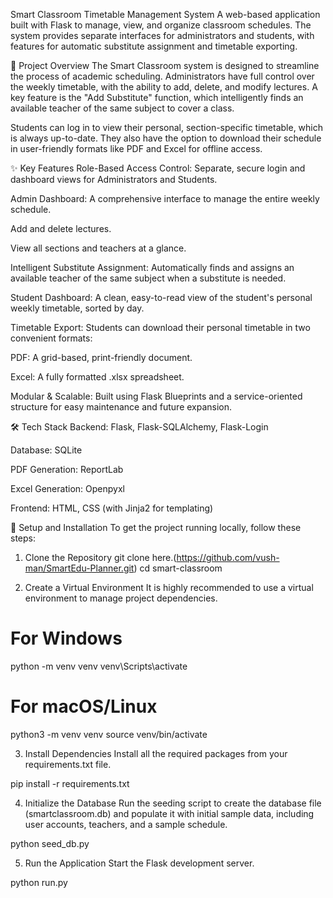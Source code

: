 Smart Classroom Timetable Management System
A web-based application built with Flask to manage, view, and organize classroom schedules. The system provides separate interfaces for administrators and students, with features for automatic substitute assignment and timetable exporting.

📜 Project Overview
The Smart Classroom system is designed to streamline the process of academic scheduling. Administrators have full control over the weekly timetable, with the ability to add, delete, and modify lectures. A key feature is the "Add Substitute" function, which intelligently finds an available teacher of the same subject to cover a class.

Students can log in to view their personal, section-specific timetable, which is always up-to-date. They also have the option to download their schedule in user-friendly formats like PDF and Excel for offline access.

✨ Key Features
Role-Based Access Control: Separate, secure login and dashboard views for Administrators and Students.

Admin Dashboard: A comprehensive interface to manage the entire weekly schedule.

Add and delete lectures.

View all sections and teachers at a glance.

Intelligent Substitute Assignment: Automatically finds and assigns an available teacher of the same subject when a substitute is needed.

Student Dashboard: A clean, easy-to-read view of the student's personal weekly timetable, sorted by day.

Timetable Export: Students can download their personal timetable in two convenient formats:

PDF: A grid-based, print-friendly document.

Excel: A fully formatted .xlsx spreadsheet.

Modular & Scalable: Built using Flask Blueprints and a service-oriented structure for easy maintenance and future expansion.

🛠️ Tech Stack
Backend: Flask, Flask-SQLAlchemy, Flask-Login

Database: SQLite

PDF Generation: ReportLab

Excel Generation: Openpyxl

Frontend: HTML, CSS (with Jinja2 for templating)

🚀 Setup and Installation
To get the project running locally, follow these steps:

1. Clone the Repository
git clone here.(https://github.com/vush-man/SmartEdu-Planner.git)
cd smart-classroom

2. Create a Virtual Environment
It is highly recommended to use a virtual environment to manage project dependencies.

# For Windows
python -m venv venv
venv\Scripts\activate

# For macOS/Linux
python3 -m venv venv
source venv/bin/activate

3. Install Dependencies
Install all the required packages from your requirements.txt file.

pip install -r requirements.txt

4. Initialize the Database
Run the seeding script to create the database file (smartclassroom.db) and populate it with initial sample data, including user accounts, teachers, and a sample schedule.

python seed_db.py

5. Run the Application
Start the Flask development server.


python run.py
